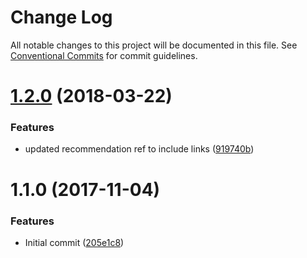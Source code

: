 # Change Log

All notable changes to this project will be documented in this file.
See [Conventional Commits](https://conventionalcommits.org) for commit guidelines.

<a name="1.2.0"></a>
# [1.2.0](https://github.com/gctools-outilsgc/gctools-components/compare/gctools-nrc-components@1.1.0...gctools-nrc-components@1.2.0) (2018-03-22)


### Features

* updated recommendation ref to include links ([919740b](https://github.com/gctools-outilsgc/gctools-components/commit/919740b))




<a name="1.1.0"></a>
# 1.1.0 (2017-11-04)


### Features

* Initial commit ([205e1c8](https://github.com/gctools-outilsgc/gctools-components/commit/205e1c8))
